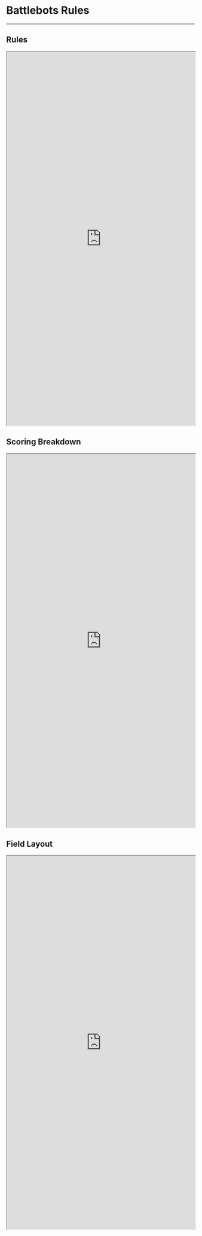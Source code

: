 # Battlebots Rules
---

## Rules
<iframe src="https://docs.google.com/document/d/e/2PACX-1vQODC1WbfHm2Dh6pNFtc4mlKrGt4ekqWqPDnANyNberfntbKZ_1kvQoTgFzd68taSEBKhPZVWOIkHTM/pub?embedded=true" width="100%" height="1000"></iframe>

## Scoring Breakdown
<iframe src="https://docs.google.com/document/d/e/2PACX-1vTNjMzMESM1RcGVZlSEmlmCoMuXzJb_i80qaKqFLQ0NwNE-IZZEcOlmslmV-ev_3dg40rk_7m3gNywK/pub?embedded=true" width="100%" height="1000"></iframe>

## Field Layout
<iframe src="https://docs.google.com/document/d/e/2PACX-1vRyAnwr8h4JTxKiREWWrfrxAsGjkO0jTHAQiQ8FUc7wR2pPWjQ_Plk_IBtgV0sKPLLXjeI5gHOGNo3C/pub?embedded=true" width="100%" height="1000"></iframe>